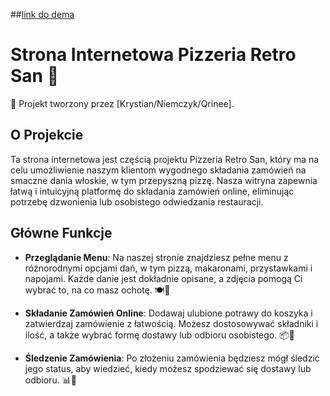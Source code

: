 ##[link do dema](https://qrinee.github.io/test)

# Strona Internetowa Pizzeria Retro San 🍕

🍕 Projekt tworzony przez [Krystian/Niemczyk/Qrinee].




## O Projekcie

Ta strona internetowa jest częścią projektu Pizzeria Retro San, który ma na celu umożliwienie naszym klientom wygodnego składania zamówień na smaczne dania włoskie, w tym przepyszną pizzę. Nasza witryna zapewnia łatwą i intuicyjną platformę do składania zamówień online, eliminując potrzebę dzwonienia lub osobistego odwiedzania restauracji.

## Główne Funkcje

- **Przeglądanie Menu**: Na naszej stronie znajdziesz pełne menu z różnorodnymi opcjami dań, w tym pizzą, makaronami, przystawkami i napojami. Każde danie jest dokładnie opisane, a zdjęcia pomogą Ci wybrać to, na co masz ochotę. 🍽️🍕

- **Składanie Zamówień Online**: Dodawaj ulubione potrawy do koszyka i zatwierdzaj zamówienie z łatwością. Możesz dostosowywać składniki i ilość, a także wybrać formę dostawy lub odbioru osobistego. 📦🛵

- **Śledzenie Zamówienia**: Po złożeniu zamówienia będziesz mógł śledzić jego status, aby wiedzieć, kiedy możesz spodziewać się dostawy lub odbioru. 📊🚚
